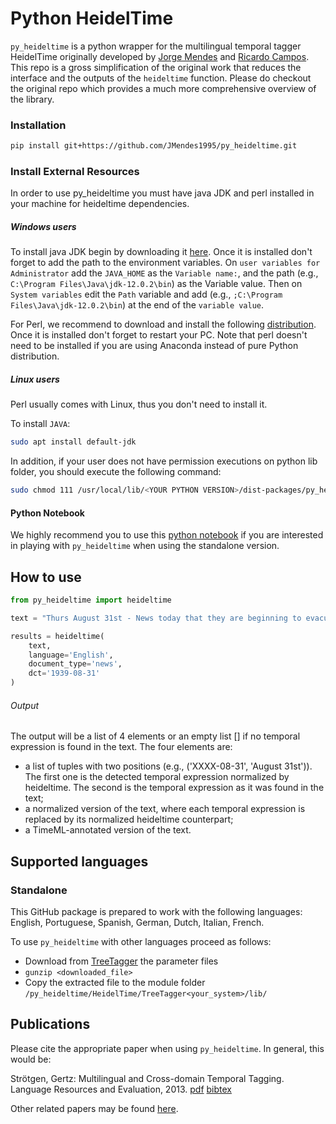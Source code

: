 # Python HeidelTime
`py_heideltime` is a python wrapper for the multilingual temporal tagger HeidelTime originally developed by [Jorge Mendes](https://github.com/JMendes1995/py_heideltime) and [Ricardo Campos](http://www.ccc.ipt.pt/~ricardo/). This repo is a gross simplification of the original work that reduces the interface and the outputs of the `heideltime` function. Please do checkout the original repo which provides a much more comprehensive overview of the library.   


### Installation

``` bash
pip install git+https://github.com/JMendes1995/py_heideltime.git
```

### Install External Resources
In order to use py_heideltime you must have java JDK and perl installed in your machine for heideltime dependencies.

##### Windows users
To install java JDK begin by downloading it [here](https://www.oracle.com/technetwork/java/javase/downloads/index.html). Once it is installed don't forget to add the path to the environment variables. On `user variables for Administrator` add the `JAVA_HOME` as the `Variable name:`, and the path (e.g., `C:\Program Files\Java\jdk-12.0.2\bin`) as the Variable value. Then on `System variables` edit the `Path` variable and add (e.g., `;C:\Program Files\Java\jdk-12.0.2\bin`) at the end of the `variable value`.

For Perl, we recommend to download and install the following [distribution](http://strawberryperl.com/). Once it is installed don't forget to restart your PC. Note that perl doesn't need to be installed if you are using Anaconda instead of pure Python distribution.

##### Linux users
Perl usually comes with Linux, thus you don't need to install it.

To install `JAVA`:
```bash
sudo apt install default-jdk
```
In addition, if your user does not have permission executions on python lib folder, you should execute the following command:
```bash
sudo chmod 111 /usr/local/lib/<YOUR PYTHON VERSION>/dist-packages/py_heideltime/HeidelTime/TreeTaggerLinux/bin/*
```

#### Python Notebook 
We highly recommend you to use this [python notebook](notebooks/usage.ipynb) if you are interested in playing with `py_heideltime`  when using the standalone version.

## How to use
```python
from py_heideltime import heideltime

text = "Thurs August 31st - News today that they are beginning to evacuate the London children tomorrow. Percy is a billeting officer. I can't see that they will be much safer here."

results = heideltime(
    text,
    language='English',
    document_type='news',
    dct='1939-08-31'
)
````


###### Output
The output will be a list of 4 elements or an empty list [] if no temporal expression is found in the text. The four elements are:

- a list of tuples with two positions (e.g., ('XXXX-08-31', 'August 31st')). The first one is the detected temporal expression normalized by heideltime. The second is the temporal expression as it was found in the text;
- a normalized version of the text, where each temporal expression is replaced by its normalized heideltime counterpart;
- a TimeML-annotated version of the text.

## Supported languages

### Standalone
This GitHub package is prepared to work with the following languages: English, Portuguese, Spanish, German, Dutch, Italian, French.

To use `py_heideltime` with other languages proceed as follows:
  
  - Download from [TreeTagger](https://www.cis.uni-muenchen.de/~schmid/tools/TreeTagger/) the parameter files
  - `gunzip <downloaded_file>`
  - Copy the extracted file to the module folder `/py_heideltime/HeidelTime/TreeTagger<your_system>/lib/`


## Publications 

Please cite the appropriate paper when using `py_heideltime`. In general, this would be:

Strötgen, Gertz: Multilingual and Cross-domain Temporal Tagging. Language Resources and Evaluation, 2013. [pdf](https://link.springer.com/article/10.1007%2Fs10579-012-9179-y) [bibtex](https://dbs.ifi.uni-heidelberg.de/files/Team/jannik/publications/stroetgen_bib.html#LREjournal2013)

Other related papers may be found [here](https://github.com/HeidelTime/heideltime#Publications).


